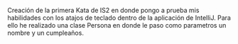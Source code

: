 Creación de la primera Kata de IS2 en donde pongo a prueba mis habilidades con los atajos de teclado dentro de la aplicación de IntelliJ. Para ello he realizado una clase Persona en donde le paso como parametros un nombre y un cumpleaños.
